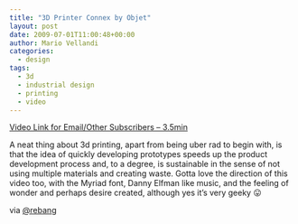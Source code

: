 ```yaml
---
title: "3D Printer Connex by Objet"
layout: post
date: 2009-07-01T11:00:48+00:00
author: Mario Vellandi
categories:
  - design
tags:
  - 3d
  - industrial design
  - printing
  - video
---
```

[Video Link for Email/Other Subscribers &#8211; 3.5min](http://www.youtube.com/watch?v=rLurb3SQ9pA)

A neat thing about 3d printing, apart from being uber rad to begin with, is that the idea of quickly developing prototypes speeds up the product development process and, to a degree, is sustainable in the sense of not using multiple materials and creating waste. Gotta love the direction of this video too, with the Myriad font, Danny Elfman like music, and the feeling of wonder and perhaps desire created, although yes it&#8217;s very geeky 😛

via <a rel="nofollow" href="http://twitter.com/rebang">@rebang</a>

